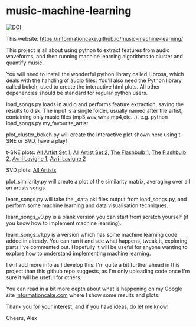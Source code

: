 # music-machine-learning
[![DOI](https://zenodo.org/badge/110278467.svg)](https://zenodo.org/badge/latestdoi/110278467)

This website: https://informationcake.github.io/music-machine-learning/

This project is all about using python to extract features from audio waveforms, and then running machine learning algorithms to cluster and quantify music.

You will need to install the wonderful python library called Librosa, which deals with the handling of audio files. You'll also need the Python library called bokeh, used to create the interactive html plots. All other depenencies should be standard for regular python users.

load_songs.py loads in audio and performs feature extraction, saving the results to disk. The input is a single folder, usually named after the artist, containing only music files (mp3,wav,wma,mp4,etc...). e.g. python load_songs.py my_favourite_artist

plot_cluster_bokeh.py will create the interactive plot shown here using t-SNE or SVD, have a play!

t-SNE plots:
[All Artist Set 1](plots/plot_cluster_ManyArtists.md),
[All Artist Set 2](plots/plot_cluster_ManyArtists2.md),
[The Flashbulb 1](plots/TheFlashbulb_TSNE.md),
[The Flashbulb 2](plots/TheFlashbulb_TSNE2.md),
[Avril Lavigne 1](plots/AvrilLavigne_TSNE_run1.md),
[Avril Lavigne 2](plots/AvrilLavigne_TSNE_run2.md)

SVD plots:
[All Artists](plots/SVD_artists_plot.md)

plot_similarity.py will create a plot of the similarity matrix, averaging over all an artists songs.

learn_songs.py will take the _data.pkl files output from load_songs.py, and perform some machine learning and data visualisation techniques. 

learn_songs_v0.py is a blank version you can start from scratch yourself (if you know how to implement machine learning). 

learn_songs_v1.py is a version which has some machine learning code added in already. You can run it and see what happens, tweak it, exploring parts I've commented out. Hopefully it will be useful for anyone wanting to explore how to understand implementing machine learning.

I will add more info as I develop this. I'm quite a bit further ahead in this project than this github repo suggests, as I'm only uploading code once I'm sure it will be useful for others. 

You can read in a bit more depth about what is happening on my Google site [informationcake.com](https://sites.google.com/view/informationcake/music/machine-learning) where I show some results and plots.

Thank you for your interest, and if you have ideas, do let me know!

Cheers,
Alex
